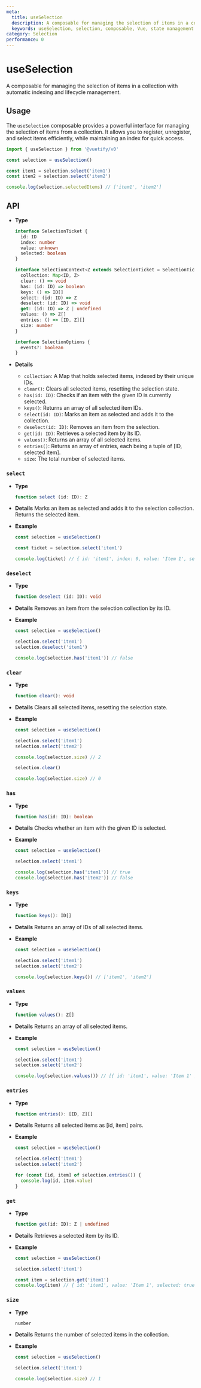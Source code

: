 ```yaml
---
meta:
  title: useSelection
  description: A composable for managing the selection of items in a collection with automatic indexing and lifecycle management.
  keywords: useSelection, selection, composable, Vue, state management
category: Selection
performance: 0
---
```


<script setup>
  import Mermaid from '@/components/Mermaid.vue'
</script>

# useSelection

A composable for managing the selection of items in a collection with automatic indexing and lifecycle management.

## Usage

The `useSelection` composable provides a powerful interface for managing the selection of items from a collection. It allows you to register, unregister, and select items efficiently, while maintaining an index for quick access.

```ts
import { useSelection } from '@vuetify/v0'

const selection = useSelection()

const item1 = selection.select('item1')
const item2 = selection.select('item2')

console.log(selection.selectedItems) // ['item1', 'item2']
```


## API

- **Type**

  ```ts
  interface SelectionTicket {
    id: ID
    index: number
    value: unknown
    selected: boolean
  }

  interface SelectionContext<Z extends SelectionTicket = SelectionTicket> {
    collection: Map<ID, Z>
    clear: () => void
    has: (id: ID) => boolean
    keys: () => ID[]
    select: (id: ID) => Z
    deselect: (id: ID) => void
    get: (id: ID) => Z | undefined
    values: () => Z[]
    entries: () => [ID, Z][]
    size: number
  }

  interface SelectionOptions {
    events?: boolean
  }
  ```
- **Details**

  - `collection`: A Map that holds selected items, indexed by their unique IDs.
  - `clear()`: Clears all selected items, resetting the selection state.
  - `has(id: ID)`: Checks if an item with the given ID is currently selected.
  - `keys()`: Returns an array of all selected item IDs.
  - `select(id: ID)`: Marks an item as selected and adds it to the collection.
  - `deselect(id: ID)`: Removes an item from the selection.
  - `get(id: ID)`: Retrieves a selected item by its ID.
  - `values()`: Returns an array of all selected items.
  - `entries()`: Returns an array of entries, each being a tuple of [ID, selected item].
  - `size`: The total number of selected items.

### `select`

- **Type**
  ```ts
  function select (id: ID): Z
  ```

- **Details**
  Marks an item as selected and adds it to the selection collection. Returns the selected item.

- **Example**
  ```ts
  const selection = useSelection()

  const ticket = selection.select('item1')

  console.log(ticket) // { id: 'item1', index: 0, value: 'Item 1', selected: true }
  ```

### `deselect`

- **Type**
  ```ts
  function deselect (id: ID): void
  ```

- **Details**
  Removes an item from the selection collection by its ID.

- **Example**
  ```ts
  const selection = useSelection()

  selection.select('item1')
  selection.deselect('item1')

  console.log(selection.has('item1')) // false
  ```

### `clear`

- **Type**
  ```ts
  function clear(): void
  ```

- **Details**
  Clears all selected items, resetting the selection state.

- **Example**
  ```ts
  const selection = useSelection()

  selection.select('item1')
  selection.select('item2')

  console.log(selection.size) // 2

  selection.clear()

  console.log(selection.size) // 0
  ```

### `has`

- **Type**
  ```ts
  function has(id: ID): boolean
  ```

- **Details**
  Checks whether an item with the given ID is selected.

- **Example**
  ```ts
  const selection = useSelection()

  selection.select('item1')

  console.log(selection.has('item1')) // true
  console.log(selection.has('item2')) // false
  ```

### `keys`

- **Type**
  ```ts
  function keys(): ID[]
  ```

- **Details**
  Returns an array of IDs of all selected items.

- **Example**
  ```ts
  const selection = useSelection()

  selection.select('item1')
  selection.select('item2')

  console.log(selection.keys()) // ['item1', 'item2']
  ```

### `values`

- **Type**
  ```ts
  function values(): Z[]
  ```

- **Details**
  Returns an array of all selected items.

- **Example**
  ```ts
  const selection = useSelection()

  selection.select('item1')
  selection.select('item2')

  console.log(selection.values()) // [{ id: 'item1', value: 'Item 1' }, { id: 'item2', value: 'Item 2' }]
  ```

### `entries`

- **Type**
  ```ts
  function entries(): [ID, Z][]
  ```

- **Details**
  Returns all selected items as [id, item] pairs.

- **Example**
  ```ts
  const selection = useSelection()

  selection.select('item1')
  selection.select('item2')

  for (const [id, item] of selection.entries()) {
    console.log(id, item.value)
  }
  ```

### `get`

- **Type**
  ```ts
  function get(id: ID): Z | undefined
  ```

- **Details**
  Retrieves a selected item by its ID.

- **Example**
  ```ts
  const selection = useSelection()

  selection.select('item1')

  const item = selection.get('item1')
  console.log(item) // { id: 'item1', value: 'Item 1', selected: true }
  ```

### `size`

- **Type**
  ```ts
  number
  ```

- **Details**
  Returns the number of selected items in the collection.

- **Example**
  ```ts
  const selection = useSelection()

  selection.select('item1')

  console.log(selection.size) // 1
  ```